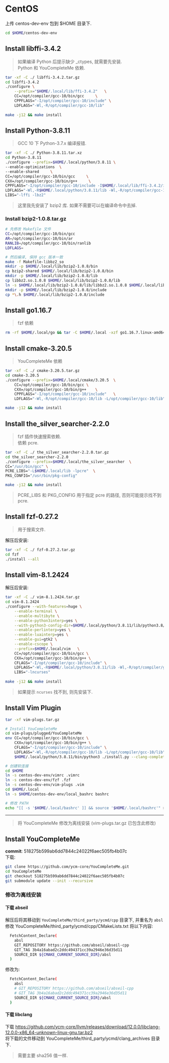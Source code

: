 # CentOS 
上传 centos-dev-env 包到 $HOME 目录下.
``` bash
cd $HOME/centos-dev-env
```

## Install libffi-3.4.2
> 如果编译 Python 后提示缺少 _ctypes, 就需要先安装.  
> Python 和 YouCompleteMe 依赖.  
``` bash
tar -xf -C ./ libffi-3.4.2.tar.gz
cd libffi-3.4.2
./configure \
    --prefix="$HOME/.local/lib/ffi-3.4.2"   \
    CC=/opt/compiler/gcc-10/bin/gcc     \
    CPPFLAGS="-I/opt/compiler/gcc-10/include" \
    LDFLAGS="-Wl,-R/opt/compiler/gcc-10/lib"
    
make -j12 && make install
```

## Install Python-3.8.11 
> GCC 10 下 Python-3.7.x 编译报错.  

``` bash
tar -xf -C ./ Python-3.8.11.tar.xz
cd Python-3.8.11
./configure --prefix=$HOME/.local/python/3.8.11 \
--enable-optimizations  \
--enable-shared     \
CC=/opt/compiler/gcc-10/bin/gcc     \
CXX=/opt/compiler/gcc-10/bin/g++     \
CPPFLAGS="-I/opt/compiler/gcc-10/include -I$HOME/.local/lib/ffi-3.4.2/include -I$HOME/.local/lib/bzip2-1.0.8/include" \
LDFLAGS="-Wl,-R$HOME/.local/python/3.8.11/lib -Wl,-R/opt/compiler/gcc-10/lib -Wl,-R$HOME/.local/lib/ffi-3.4.2/lib -Wl,-R$HOME/.local/lib/bzip2-1.0.8/lib -L$HOME/.local/lib/ffi-3.4.2/lib -L/opt/compiler/gcc-10/lib -L$HOME/.local/lib/bzip2-1.0.8/lib" \
LIBS="-lffi -lbz2"
```  

> 这里我先安装了 bzip2 库. 如果不需要可以在编译命令中去掉.  
### Install bzip2-1.0.8.tar.gz
``` bash
# 先修改 Makefile 文件
CC=/opt/compiler/gcc-10/bin/gcc
AR=/opt/compiler/gcc-10/bin/ar
RANLIB=/opt/compiler/gcc-10/bin/ranlib
LDFLAGS=

# 然后编译, 保持 gcc 版本一致
make -f Makefile-libbz2_so
mkdir -p $HOME/.local/lib/bzip2-1.0.8/bin
cp bzip2-shared $HOME/.local/lib/bzip2-1.0.8/bin
mkdir -p $HOME/.local/lib/bzip2-1.0.8/lib
cp libbz2.so.1.0.8 $HOME/.local/lib/bzip2-1.0.8/lib
ln -s $HOME/.local/lib/bzip2-1.0.8/lib/libbz2.so.1.0.8 $HOME/.local/lib/bzip2-1.0.8/lib/libbz2.so.1.0
mkdir -p $HOME/.local/lib/bzip2-1.0.8/include
cp *\.h $HOME/.local/lib/bzip2-1.0.8/include
```

## Install  go1.16.7
> fzf 依赖 
``` bash
rm -rf $HOME/.local/go && tar -C $HOME/.local -xzf go1.16.7.linux-amd64.tar.gz
```

## Install cmake-3.20.5
> YouCompleteMe 依赖
``` bash 
tar -xf -C ./ cmake-3.20.5.tar.gz
cd cmake-3.20.5
./configure --prefix=$HOME/.local/cmake/3.20.5  \
    CC=/opt/compiler/gcc-10/bin/gcc \
    CXX=/opt/compiler/gcc-10/bin/g++    \
    CPPFLAGS="-I/opt/compiler/gcc-10/include"   \
    LDFLAGS="-Wl,-R/opt/compiler/gcc-10/lib -L/opt/compiler/gcc-10/lib"

make -j12 && make install
```

## Install the_silver_searcher-2.2.0
> fzf 插件快速搜索依赖.  
> 依赖 pcre.  

``` bash
tar -xf -C ./ the_silver_searcher-2.2.0.tar.gz
cd the_silver_searcher-2.2.0
./configure --prefix=$HOME/.local/the_silver_searcher  \
CC="/usr/bin/gcc" \
PCRE_LIBS="-L$HOME/.local/lib -lpcre"  \
PKG_CONFIG="/usr/bin/pkg-config"

make -j12 && make install
```

> PCRE_LIBS 和 PKG_CONFIG 用于指定 pcre 的路径, 否则可能提示找不到 pcre.  

## Install fzf-0.27.2 
> 用于搜索文件.  

解压后安装:  
``` bash
tar -xf -C ./ fzf-0.27.2.tar.gz
cd fzf
./install --all
```

## Install  vim-8.1.2424

解压后安装:  
``` bash
tar -xf -C ./ vim-8.1.2424.tar.gz
cd vim-8.1.2424
./configure --with-features=huge \
    --enable-terminal \
    --enable-multibyte \
    --enable-python3interp=yes \
    --with-python3-config-dir=$HOME/.local/python/3.8.11/lib/python3.8/config-3.8-x86_64-linux-gnu \
    --enable-perlinterp=yes \
    --enable-luainterp=yes \
    --enable-gui=gtk2 \
    --enable-cscope \
    --prefix=$HOME/.local/vim   \
    CC=/opt/compiler/gcc-10/bin/gcc \
    CXX=/opt/compiler/gcc-10/bin/g++ \
    CFLAGS="-I/opt/compiler/gcc-10/include" \
    LDFLAGS="-Wl,-R$HOME/.local/python/3.8.11/lib -Wl,-R/opt/compiler/gcc-10/lib -L/opt/compiler/gcc-10/lib -rdynamic" \
    LIBS="-lncurses"
    
make -j12 && make install
```

>  如果提示 `ncurses` 找不到, 则先安装下.  

## Install Vim Plugin
``` bash
tar -xf vim-plugs.tar.gz

# Install YouCompleteMe
cd vim-plugs/plugged/YouCompleteMe
env CC=/opt/compiler/gcc-10/bin/gcc \
    CXX=/opt/compiler/gcc-10/bin/g++ \
    CFLAGS="-I/opt/compiler/gcc-10/include" \
    LDFLAGS="-Wl,-R/opt/compiler/gcc-10/lib -L/opt/compiler/gcc-10/lib"   \
    $HOME/.local/python/3.8.11/bin/python3 ./install.py --clang-completer

# 创建软连接
cd $HOME
ln -s centos-dev-env/vimrc .vimrc
ln -s centos-dev-env/fzf .fzf
ln -s centos-dev-env/vim-plugs .vim
cd $HOME/.local
ln -s $HOME/centos-dev-env/local_bashrc bashrc

# 修改 PATH
echo "[[ -s '$HOME/.local/bashrc' ]] && source '$HOME/.local/bashrc'" >> .bashrc
```


---
> 将 YouCompleteMe 修改为离线安装 (vim-plugs.tar.gz 已包含此修改)
## Install YouCompleteMe
**commit**: 518275b599ab6dd7844c24022f6aec505fb4b07c  
下载:  
``` bash
git clone https://github.com/ycm-core/YouCompleteMe.git
cd YouCompleteMe
git checkout 518275b599ab6dd7844c24022f6aec505fb4b07c
git submodule update --init --recursive
```

### 修改为离线安装 
#### 下载 abseil
解压后将其移动到 `YouCompleteMe/third_party/ycmd/cpp` 目录下, 并重名为 `absl`  
修改 YouCompleteMe/third_party/ycmd/cpp/CMakeLists.txt 将以下内容:  
``` bash
  FetchContent_Declare(
    absl
    GIT_REPOSITORY https://github.com/abseil/abseil-cpp
    GIT_TAG 3b4a16abad2c2ddc494371cc39a2946e36d35d11
    SOURCE_DIR ${CMAKE_CURRENT_SOURCE_DIR}/absl
  )
```
修改为:  
``` bash
  FetchContent_Declare(
    absl
    # GIT_REPOSITORY https://github.com/abseil/abseil-cpp
    # GIT_TAG 3b4a16abad2c2ddc494371cc39a2946e36d35d11
    SOURCE_DIR ${CMAKE_CURRENT_SOURCE_DIR}/absl
  )
```

#### 下载 libclang
下载  https://github.com/ycm-core/llvm/releases/download/12.0.0/libclang-12.0.0-x86_64-unknown-linux-gnu.tar.bz2  
将下载的文件移动到 YouCompleteMe/third_party/ycmd/clang_archives 目录下.  

> 需要主要 sha256 值一样.  



